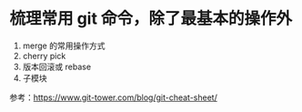 # 梳理常用 git 命令，除了最基本的操作外
1. merge 的常用操作方式
2. cherry pick
3. 版本回滚或 rebase
4. 子模块

参考：https://www.git-tower.com/blog/git-cheat-sheet/